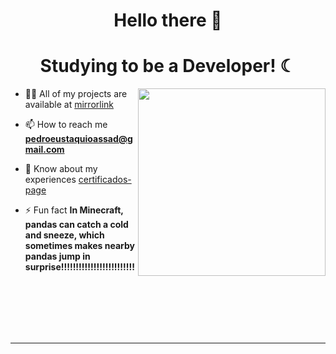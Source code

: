 <h1 align="center">Hello there 👋 </h1>

<h1 align="center">Studying to be a Developer! ☾ </h1>
  
<img  align="right" src="https://media0.giphy.com/media/v1.Y2lkPTc5MGI3NjExd3ZsZWlnZXVudms3cjI5amszaGl6ZGNiOHlmMHl5c3NlMXlsaW1sOSZlcD12MV9pbnRlcm5hbF9naWZfYnlfaWQmY3Q9Zw/wKWxuUOcp9fdvckBty/giphy.webp" style="width:300px">

- :man_technologist: All of my projects are available at [mirrorlink](mirrorlink)
  
- :mailbox: How to reach me **pedroeustaquioassad@gmail.com**
  
- :page_facing_up: Know about my experiences [certificados-page](certificados-page)
  
- :zap: Fun fact **In Minecraft, pandas can catch a cold and sneeze, which sometimes makes nearby pandas jump in surprise!!!!!!!!!!!!!!!!!!!!!!!!!**
<br>
<br>
<br>
<br>
<br>
<hr>






